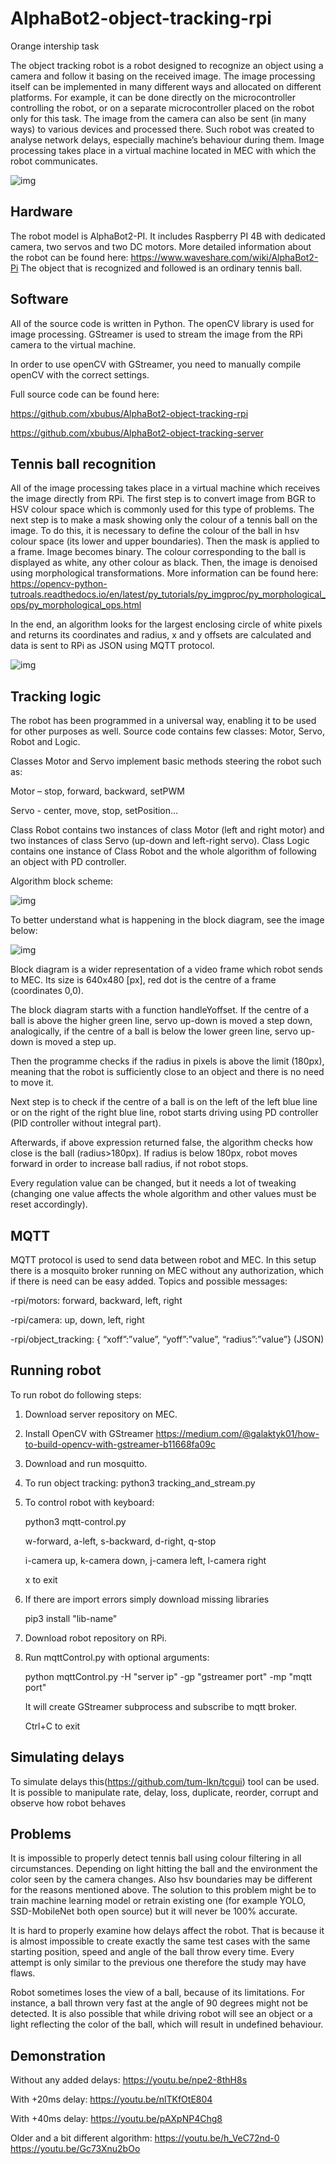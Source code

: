 # AlphaBot2-object-tracking-rpi

Orange intership task

The object tracking robot is a robot designed to recognize an object using a camera and follow it basing on the received image. The image processing itself can be implemented in many different ways and allocated on different platforms. For example, it can be done directly on the microcontroller controlling the robot, or on a separate microcontroller placed on the robot only for this task. The image from the camera can also be sent (in many ways) to various devices and processed there. Such robot was created to analyse network delays, especially machine’s behaviour during them. Image processing takes place in a virtual machine located in MEC with which the robot communicates.

![img](https://github.com/xbubus/AlphaBot2-object-tracking-server/blob/master/documentation/communication.png?raw=true)
## Hardware
The robot model is AlphaBot2-PI. It includes Raspberry PI 4B with dedicated camera, two servos and two DC motors. More detailed information about the robot can be found here:
https://www.waveshare.com/wiki/AlphaBot2-Pi
The object that is recognized and followed is an ordinary tennis ball.

## Software
All of the source code is written in Python. The openCV library is used for image processing. GStreamer is used to stream the image from the RPi camera to the virtual machine.

In order to use openCV with GStreamer, you need to manually compile openCV with the correct settings.

Full source code can be found here:

https://github.com/xbubus/AlphaBot2-object-tracking-rpi

https://github.com/xbubus/AlphaBot2-object-tracking-server

## Tennis ball recognition

All of the image processing takes place in a virtual machine which receives the image directly from RPi. 
The first step is to convert image from BGR to HSV colour space which is commonly used for this type of problems. 
The next step is to make a mask showing only the colour of a tennis ball on the image. 
To do this, it is necessary to define the colour of the ball in hsv colour space (its lower and upper boundaries). 
Then the mask is applied to a frame. Image becomes binary. The colour corresponding to the ball is displayed as white, any other colour as black. 
Then, the image is denoised using morphological transformations. More information can be found here:  
https://opencv-python-tutroals.readthedocs.io/en/latest/py_tutorials/py_imgproc/py_morphological_ops/py_morphological_ops.html

In the end, an algorithm looks for the largest enclosing circle of white pixels and returns its coordinates and radius, x and y offsets are calculated and data is sent to RPi as JSON using MQTT protocol.

![img](https://github.com/xbubus/AlphaBot2-object-tracking-server/blob/master/documentation/balls.png?raw=true)

## Tracking logic

The robot has been programmed in a universal way, enabling it to be used for other purposes as well. 
Source code contains few classes: Motor, Servo, Robot and Logic. 

Classes Motor and Servo implement basic methods steering the robot such as: 

Motor – stop, forward, backward, setPWM 

Servo - center, move, stop, setPosition… 

Class Robot contains two instances of class Motor (left and right motor) and two instances of class Servo (up-down and left-right servo). 
Class Logic contains one instance of Class Robot and the whole algorithm of following an object with PD controller.


Algorithm block scheme:

![img](https://github.com/xbubus/AlphaBot2-object-tracking-server/blob/master/documentation/blockscheme.png?raw=true)


To better understand what is happening in the block diagram, see the image below:

![img](https://github.com/xbubus/AlphaBot2-object-tracking-server/blob/master/documentation/frameview.png?raw=true)


Block diagram is a wider representation of a video frame which robot sends to MEC. Its size is 640x480 [px], red dot is the centre of a frame (coordinates 0,0).

The block diagram starts with a function handleYoffset. If the centre of a ball is above the higher green line, servo up-down is moved a step down, analogically, if the centre of a ball is below the lower green line, servo up-down is moved a step up.

Then the programme checks if the radius in pixels is above the limit (180px), meaning that the robot is sufficiently close to an object and there is no need to move it.

Next step is to check if the centre of a ball is on the left of the left blue line or on the right of the right blue line, robot starts driving using PD controller (PID controller without integral part).

Afterwards, if above expression returned false, the algorithm checks how close is the ball (radius>180px). If radius is below 180px, robot moves forward in order to increase ball radius, if not robot stops.

Every regulation value can be changed, but it needs a lot of tweaking (changing one value affects the whole algorithm and other values must be reset accordingly).


## MQTT

MQTT protocol is used to send data between robot and MEC. In this setup there is a mosquito broker running on MEC without any authorization, which if there is need can be easy added.
Topics and possible messages:

-rpi/motors: forward, backward, left, right

-rpi/camera: up, down, left, right

-rpi/object_tracking: { “xoff”:”value”, “yoff”:”value”, “radius”:”value”} (JSON)

## Running robot
To run robot do following steps:
1.	Download server repository on MEC.
2.	Install OpenCV with GStreamer https://medium.com/@galaktyk01/how-to-build-opencv-with-gstreamer-b11668fa09c
3.	Download and run mosquitto.
4.	To run object tracking:  python3 tracking_and_stream.py 
5.	To control robot with keyboard:

      python3 mqtt-control.py
     
      w-forward, a-left, s-backward, d-right, q-stop
     
      i-camera up, k-camera down, j-camera left, l-camera right
     
      x to exit
     

6.	If there are import errors simply download missing libraries

      pip3 install "lib-name"

7.	Download robot repository on RPi.
8.	Run mqttControl.py with optional arguments:

      python mqttControl.py  -H "server ip" -gp "gstreamer port" -mp "mqtt port"

      It will create GStreamer subprocess and subscribe to mqtt broker.

      Ctrl+C to exit
      
## Simulating delays

To simulate delays this(https://github.com/tum-lkn/tcgui) tool can be used. It is possible to manipulate rate, delay, loss, duplicate, reorder, corrupt and observe how robot behaves

## Problems

It is impossible to properly detect tennis ball using colour filtering in all circumstances. Depending on light hitting the ball and the environment the color seen by the camera changes. Also hsv boundaries may be different for the reasons mentioned above. The solution to this problem might be to train machine learning model or retrain existing one (for example YOLO, SSD-MobileNet both open source) but it will never be 100% accurate.


It is hard to properly examine how delays affect the robot. That is because it is almost impossible to create exactly the same test cases with the same starting position, speed and angle of the ball throw every time. Every attempt is only similar to the previous one therefore the study may have flaws.  


Robot sometimes loses the view of a ball, because of its limitations. For instance, a ball thrown very fast at the angle of 90 degrees might not be detected. It is also possible that while driving robot will see an object or a light reflecting the color of the ball, which will result in undefined behaviour.


## Demonstration

Without any added delays: https://youtu.be/npe2-8thH8s

With +20ms delay: https://youtu.be/nlTKfOtE804 

With +40ms delay: https://youtu.be/pAXpNP4Chg8 

Older and a bit different algorithm: https://youtu.be/h_VeC72nd-0 https://youtu.be/Gc73Xnu2bOo

